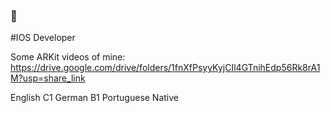 ### 👋

#IOS Developer

Some ARKit videos of mine: https://drive.google.com/drive/folders/1fnXfPsyyKyjCIl4GTnihEdp56Rk8rA1M?usp=share_link

English C1
German B1 
Portuguese Native
